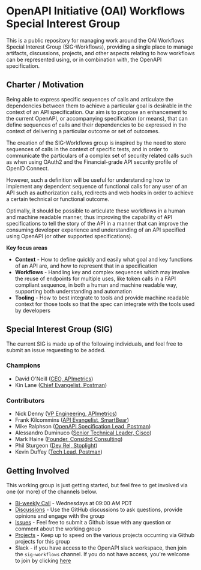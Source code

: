# OpenAPI Initiative (OAI) Workflows Special Interest Group

This is a public repository for managing work around the OAI Workflows Special Interest Group (SIG-Workflows), 
providing a single place to manage artifacts, discussions, projects, and other aspects relating to how workflows can be represented using, or in combination with, the OpenAPI specification.

## Charter / Motivation

Being able to express specific sequences of calls and articulate the dependencies between them to achieve a particular goal is desirable in the context of an API specification. 
Our aim is to propose an enhancement to the current OpenAPI, or accompanying specification (or means), that can define sequences of calls and their dependencies to be expressed in the context of delivering a particular outcome or set of outcomes. 

The creation of the SIG-Workflows group is inspired by the need to store sequences of calls in the context of specific tests, and in order to communicate the particulars of a complex set of security related calls such as when using OAuth2 and the Financial-grade API security profile of OpenID Connect. 

However, such a definition will be useful for understanding how to implement any dependent sequence of functional calls for any user of an API such as authorization calls, redirects and web hooks in order to achieve a certain technical or functional outcome.

Optimally, it should be possible to articulate these workflows in a human and machine readable manner, thus improving the capability of API specifications to tell the story of the API in a manner that can improve the consuming developer experience and understanding of an API specified using OpenAPI (or other supported specifications).

**Key focus areas**
- **Context** - How to define quickly and easily what goal and key functions of an API are, and how to represent that in a specification
- **Workflows** - Handling key and complex sequences which may involve the reuse of endpoints for multiple uses, like token calls in a FAPI compliant sequence, in both a human and machine readable way, supporting both understanding and automation
- **Tooling** - How to best integrate to tools and provide machine readable context for those tools so that the spec can integrate with the tools used by developers



## Special Interest Group (SIG)

The current SIG is made up of the following individuals, and feel free to submit an issue requesting to be added.

### Champions

- David O'Neill ([CEO, APImetrics](https://www.linkedin.com/in/davidon/))
- Kin Lane ([Chief Evangelist, Postman](https://www.linkedin.com/in/kinlane/))

### Contributors

- Nick Denny ([VP Engineering, APImetrics](https://www.linkedin.com/in/nickdenny/))
- Frank Kilcommins ([API Evangelist, SmartBear](https://www.linkedin.com/in/frank-kilcommins))
- Mike Ralphson ([OpenAPI Specification Lead, Postman](https://www.linkedin.com/in/mikeralphson/))
- Alessandro Duminuco ([Senior Technical Leader, Cisco](https://www.linkedin.com/in/alessandroduminuco/))
- Mark Haine ([Founder, Considrd Consulting](https://www.linkedin.com/in/mark-haine/))
- Phil Sturgeon ([Dev Rel, Stoplight](https://www.linkedin.com/in/philipsturgeon/))
- Kevin Duffey ([Tech Lead, Postman](https://www.linkedin.com/in/kmd/))


## Getting Involved

This working group is just getting started, but feel free to get involved via one (or more) of the channels below.

- [Bi-weekly Call](https://github.com/OAI/sig-workflows/discussions/5) - Wednesdays at 09:00 AM PDT
- [Discussions](https://github.com/OAI/sig-workflows/discussions) - Use the GitHub discussions to ask questions, provide opinions and engage with the group
- [Issues](https://github.com/OAI/sig-workflows/issues) - Feel free to submit a Github issue with any question or comment about the working group
- [Projects](https://github.com/OAI/sig-workflows/projects) - Keep up to speed on the various projects occurring via Github projects for this group
- Slack - if you have access to the OpenAPI slack workspace, then join the `sig-workflows` channel. If you do not have access, you're welcome to join by clicking [here](https://communityinviter.com/apps/open-api/openapi)
